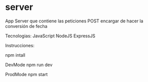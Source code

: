 # server

App Server que contiene las peticiones POST encargar de hacer la conversión de fecha

Tecnologias:
JavaScript
NodeJS
ExpressJS

Instrucciones:

npm intall

DevMode
npm run dev

ProdMode
npm start



